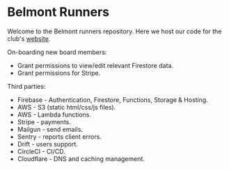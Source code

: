 # Belmont Runners

Welcome to the Belmont runners repository. Here we host our code for the club's [website](https://www.belmontrunners.com).

On-boarding new board members:

- Grant permissions to view/edit relevant Firestore data.
- Grant permissions for Stripe.

Third parties:

- Firebase - Authentication, Firestore, Functions, Storage & Hosting.
- AWS - S3 (static html/css/js files).
- AWS - Lambda functions.
- Stripe - payments.
- Mailgun - send emails.
- Sentry - reports client errors.
- Drift - users support.
- CircleCI - CI/CD.
- Cloudflare - DNS and caching management.
